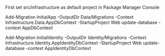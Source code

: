 First set src/infrastructure as default project in Package Manager ConsoleAdd-Migration InitialApp -OutputDir Data/Migrations -Context Infrastructure.Data.AppDbContext -StartupProject Webupdate-database -context AppDbContextAdd-Migration InitialIdentity -OutputDir Identity/Migrations -Context Infrastructure.Identity.AppIdentityDbContext -StartupProject Webupdate-database -context AppIdentityDbContext

